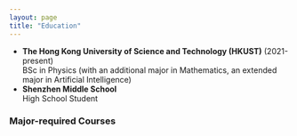 ```yaml
---
layout: page
title: "Education"
---
```


* **The Hong Kong University of Science and Technology (HKUST)** (2021-present)  
  BSc in Physics (with an additional major in Mathematics, an extended major in Artificial Intelligence)
* **Shenzhen Middle School**  
  High School Student
  
### Major-required Courses
